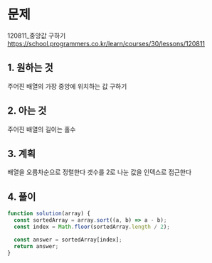 # 문제

120811\_중앙값 구하기
https://school.programmers.co.kr/learn/courses/30/lessons/120811

## 1. 원하는 것

주어진 배열의 가장 중앙에 위치하는 값 구하기

## 2. 아는 것

주어진 배열의 길이는 홀수

## 3. 계획

배열을 오름차순으로 정렬한다
갯수를 2로 나눈 값을 인덱스로 접근한다

## 4. 풀이

```js
function solution(array) {
  const sortedArray = array.sort((a, b) => a - b);
  const index = Math.floor(sortedArray.length / 2);

  const answer = sortedArray[index];
  return answer;
}
```

